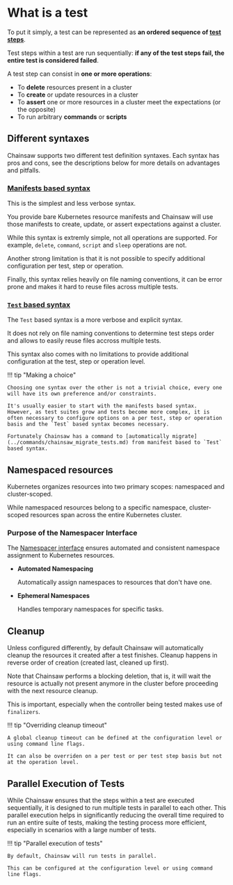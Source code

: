 # What is a test

To put it simply, a test can be represented as **an ordered sequence of [test steps](../steps/index.md)**.

Test steps within a test are run sequentially: **if any of the test steps fail, the entire test is considered failed**.

A test step can consist in **one or more operations**:

- To **delete** resources present in a cluster
- To **create** or update resources in a cluster
- To **assert** one or more resources in a cluster meet the expectations (or the opposite)
- To run arbitrary **commands** or **scripts**

## Different syntaxes

Chainsaw supports two different test definition syntaxes. Each syntax has pros and cons, see the descriptions below for more details on advantages and pitfalls.

### [Manifests based syntax](./manifests-based.md)

This is the simplest and less verbose syntax.

You provide bare Kubernetes resource manifests and Chainsaw will use those manifests to create, update, or assert expectations against a cluster.

While this syntax is extremly simple, not all operations are supported. For example, `delete`, `command`, `script` and `sleep` operations are not.

Another strong limitation is that it is not possible to specify additional configuration per test, step or operation.

Finally, this syntax relies heavily on file naming conventions, it can be error prone and makes it hard to reuse files across multiple tests.

### [`Test` based syntax](./test-based.md)

The `Test` based syntax is a more verbose and explicit syntax.

It does not rely on file naming conventions to determine test steps order and allows to easily reuse files accross multiple tests.

This syntax also comes with no limitations to provide additional configuration at the test, step or operation level.

!!! tip "Making a choice"

    Choosing one syntax over the other is not a trivial choice, every one will have its own preference and/or constraints.

    It's usually easier to start with the manifests based syntax.
    However, as test suites grow and tests become more complex, it is often necessary to configure options on a per test, step or operation basis and the `Test` based syntax becomes necessary.

    Fortunately Chainsaw has a command to [automatically migrate](../commands/chainsaw_migrate_tests.md) from manifest based to `Test` based syntax.

## Namespaced resources

Kubernetes organizes resources into two primary scopes: namespaced and cluster-scoped.

While namespaced resources belong to a specific namespace, cluster-scoped resources span across the entire Kubernetes cluster.

### Purpose of the Namespacer Interface

The [Namespacer interface](https://github.com/kyverno/chainsaw/blob/main/pkg/runner/namespacer/namespacer.go) ensures automated and consistent namespace assignment to Kubernetes resources.

- **Automated Namespacing**

    Automatically assign namespaces to resources that don't have one.

- **Ephemeral Namespaces**

    Handles temporary namespaces for specific tasks.

## Cleanup

Unless configured differently, by default Chainsaw will automatically cleanup the resources it created after a test finishes.
Cleanup happens in reverse order of creation (created last, cleaned up first).

Note that Chainsaw performs a blocking deletion, that is, it will wait the resource is actually not present anymore in the cluster before proceeding with the next resource cleanup.

This is important, especially when the controller being tested makes use of `finalizers`.

!!! tip "Overriding cleanup timeout"

    A global cleanup timeout can be defined at the configuration level or using command line flags.

    It can also be overriden on a per test or per test step basis but not at the operation level.

## Parallel Execution of Tests

While Chainsaw ensures that the steps within a test are executed sequentially, it is designed to run multiple tests in parallel to each other. This parallel execution helps in significantly reducing the overall time required to run an entire suite of tests, making the testing process more efficient, especially in scenarios with a large number of tests.

!!! tip "Parallel execution of tests"

    By default, Chainsaw will run tests in parallel.

    This can be configured at the configuration level or using command line flags.
